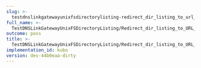 ```yaml
---
slug: >-
  testdnslinkgatewayunixfsdirectorylisting-redirect_dir_listing_to_url_with_trailing_slash_(http_proxy)
full_name: >-
  TestDNSLinkGatewayUnixFSDirectoryListing/Redirect_dir_listing_to_URL_with_trailing_slash_(HTTP_proxy)
outcome: pass
title: >-
  TestDNSLinkGatewayUnixFSDirectoryListing/Redirect_dir_listing_to_URL_with_trailing_slash_(HTTP_proxy)
implementation_id: kubo
version: dev-44b0eaa-dirty
---
```


